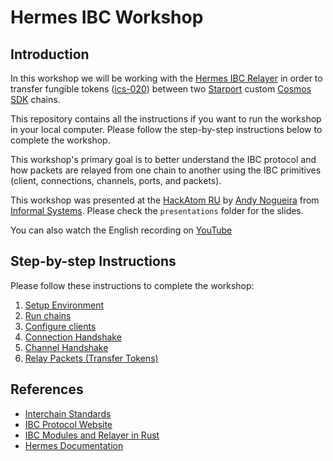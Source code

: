 # Hermes IBC Workshop

## Introduction

In this workshop we will be working with the [Hermes IBC Relayer](https://hermes.informal.systems) in order to transfer fungible tokens ([ics-020](https://github.com/cosmos/ics/tree/master/spec/ics-020-fungible-token-transfer)) between two [Starport](https://github.com/tendermint/starport) custom [Cosmos SDK](https://github.com/cosmos/cosmos-sdk) chains.

This repository contains all the instructions if you want to run the workshop in your local computer. Please follow the step-by-step instructions below to complete the workshop.

This workshop's primary goal is to better understand the IBC protocol and how packets are relayed from one chain to another using the IBC primitives (client, connections, channels, ports, and packets).

This workshop was presented at the [HackAtom RU](https://hackatom-ru.devpost.com/) by [Andy Nogueira](https://github.com/andynog) from [Informal Systems](https://informal.systems). Please check the `presentations` folder for the slides.

You can also watch the English recording on [YouTube](https://www.youtube.com/watch?v=_xQDTj1PcEw)

## Step-by-step Instructions

Please follow these instructions to complete the workshop:

1. [Setup Environment](./docs/setup.md)
2. [Run chains](./docs/chains.md)
3. [Configure clients](./docs/clients.md)
4. [Connection Handshake](./docs/connection.md)
5. [Channel Handshake](./docs/channel.md)
6. [Relay Packets (Transfer Tokens)](./docs/relay.md) 

## References

* [Interchain Standards](https://github.com/cosmos/ibc)
* [IBC Protocol Website](https://ibcprotocol.org)
* [IBC Modules and Relayer in Rust](https://github.com/informalsystems/ibc-rs)
* [Hermes Documentation](https://hermes.informal.systems)